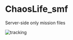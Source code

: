 ChaosLife_smf
=============

Server-side only mission files

![tracking](http://c.statcounter.com/10000712/0/f7a85520/1/)
